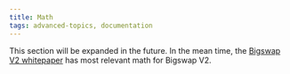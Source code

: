 ```yaml
---
title: Math
tags: advanced-topics, documentation
---
```


This section will be expanded in the future. In the mean time, the [Bigswap V2 whitepaper](https://uniswap.org/whitepaper.pdf) has most relevant math for Bigswap V2.
